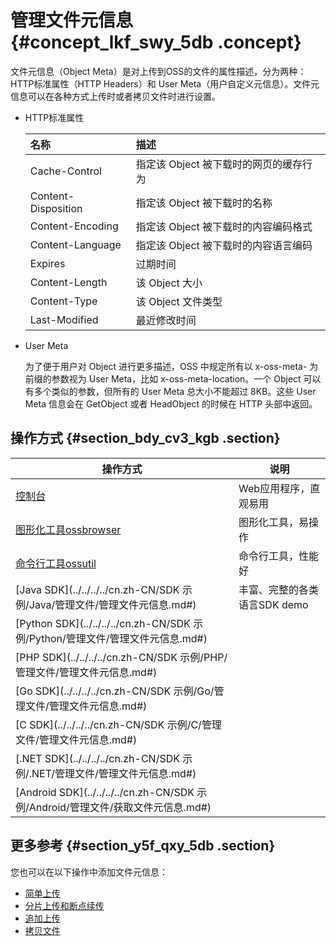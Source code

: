 # 管理文件元信息 {#concept_lkf_swy_5db .concept}

文件元信息（Object Meta）是对上传到OSS的文件的属性描述，分为两种：HTTP标准属性（HTTP Headers）和 User Meta（用户自定义元信息）。文件元信息可以在各种方式上传时或者拷贝文件时进行设置。

-   HTTP标准属性

    |名称|描述|
    |:-|:-|
    |Cache-Control|指定该 Object 被下载时的网页的缓存行为|
    |Content-Disposition|指定该 Object 被下载时的名称|
    |Content-Encoding|指定该 Object 被下载时的内容编码格式|
    |Content-Language|指定该 Object 被下载时的内容语言编码|
    |Expires|过期时间|
    |Content-Length|该 Object 大小|
    |Content-Type|该 Object 文件类型|
    |Last-Modified|最近修改时间|

-   User Meta

    为了便于用户对 Object 进行更多描述，OSS 中规定所有以 x-oss-meta- 为前缀的参数视为 User Meta，比如 x-oss-meta-location。一个 Object 可以有多个类似的参数，但所有的 User Meta 总大小不能超过 8KB。这些 User Meta 信息会在 GetObject 或者 HeadObject 的时候在 HTTP 头部中返回。


## 操作方式 {#section_bdy_cv3_kgb .section}

|操作方式|说明|
|----|--|
|[控制台](../../../../cn.zh-CN/控制台用户指南/上传、下载和管理文件/设置文件HTTP头.md#)|Web应用程序，直观易用|
|[图形化工具ossbrowser](../../../../cn.zh-CN/常用工具/图形化管理工具ossbrowser/快速开始.md#)|图形化工具，易操作|
|[命令行工具ossutil](../../../../cn.zh-CN/常用工具/命令行工具ossutil/常用命令/set-meta.md#)|命令行工具，性能好|
|[Java SDK](../../../../cn.zh-CN/SDK 示例/Java/管理文件/管理文件元信息.md#)|丰富、完整的各类语言SDK demo|
|[Python SDK](../../../../cn.zh-CN/SDK 示例/Python/管理文件/管理文件元信息.md#)|
|[PHP SDK](../../../../cn.zh-CN/SDK 示例/PHP/管理文件/管理文件元信息.md#)|
|[Go SDK](../../../../cn.zh-CN/SDK 示例/Go/管理文件/管理文件元信息.md#)|
|[C SDK](../../../../cn.zh-CN/SDK 示例/C/管理文件/管理文件元信息.md#)|
|[.NET SDK](../../../../cn.zh-CN/SDK 示例/.NET/管理文件/管理文件元信息.md#)|
|[Android SDK](../../../../cn.zh-CN/SDK 示例/Android/管理文件/获取文件元信息.md#)|

## 更多参考 {#section_y5f_qxy_5db .section}

您也可以在以下操作中添加文件元信息：

-   [简单上传](cn.zh-CN/开发指南/上传文件（Object）/简单上传.md#)
-   [分片上传和断点续传](cn.zh-CN/开发指南/上传文件（Object）/分片上传和断点续传.md#)
-   [追加上传](cn.zh-CN/开发指南/上传文件（Object）/追加上传.md#)
-   [拷贝文件](cn.zh-CN/开发指南/管理文件/拷贝文件.md#)

